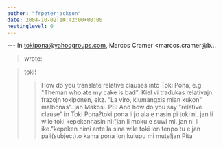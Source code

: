 ```yaml
---
author: "frpeterjackson"
date: 2004-10-02T10:42:00+00:00
nestinglevel: 0
---
```

\---
 In [tokipona@yahoogroups.com](mailto://tokipona@yahoogroups.com), Marcos Cramer <marcos.cramer@b...
>wrote:

> toki!
>> How do you translate relative clauses into Toki Pona, e.g. "Theman who ate my cake is bad".
>> Kiel vi tradukas relativajn frazojn tokiponen, ekz. "La viro, kiumangxis mian kukon" malbonas".
>> jan Makosi.
>> PS: And how do you say "relative clause" in Toki Pona?toki pona li jo ala e nasin pi toki ni. jan li wile toki kepekennasin ni:"jan li moku e suwi mi. jan ni li ike."kepeken nimi ante la sina wile toki lon tenpo tu e jan pali(subject).o kama pona lon kulupu mi mute!jan Pita